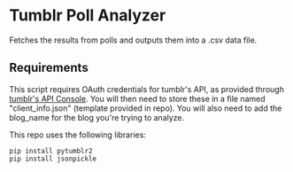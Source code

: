 # Tumblr Poll Analyzer
Fetches the results from polls and outputs them into a .csv data file. 

## Requirements
This script requires OAuth credentials for tumblr's API, as provided through [tumblr's API Console](https://www.tumblr.com/oauth/apps). You will then need to store these in a file named "client_info.json" (template provided in repo). You will also need to add the blog_name for the blog you're trying to analyze.

This repo uses the following libraries: 
```
pip install pytumblr2
pip install jsonpickle
```

